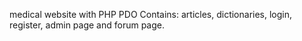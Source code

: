 
medical website with PHP PDO
Contains: articles, dictionaries, login, register, admin page and forum page.
